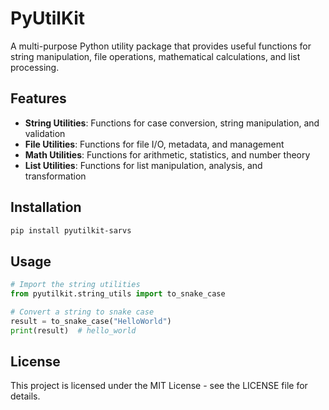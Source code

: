 # PyUtilKit

A multi-purpose Python utility package that provides useful functions for string manipulation, file operations, mathematical calculations, and list processing.

## Features

- **String Utilities**: Functions for case conversion, string manipulation, and validation
- **File Utilities**: Functions for file I/O, metadata, and management
- **Math Utilities**: Functions for arithmetic, statistics, and number theory
- **List Utilities**: Functions for list manipulation, analysis, and transformation

## Installation

```bash
pip install pyutilkit-sarvs
```

## Usage

```python
# Import the string utilities
from pyutilkit.string_utils import to_snake_case

# Convert a string to snake case
result = to_snake_case("HelloWorld")
print(result)  # hello_world
```

## License

This project is licensed under the MIT License - see the LICENSE file for details. 